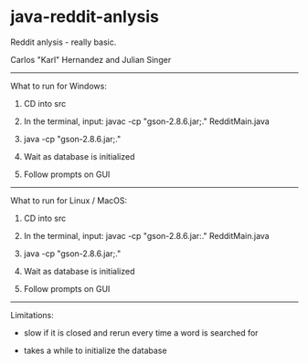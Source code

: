 # java-reddit-anlysis
Reddit anlysis - really basic.

Carlos "Karl" Hernandez and Julian Singer

----------------------------------------------------------------------------------------------

What to run for Windows:

1) CD into src

2) In the terminal, input: javac -cp "gson-2.8.6.jar;." RedditMain.java

3) java -cp "gson-2.8.6.jar;."

4) Wait as database is initialized

5) Follow prompts on GUI

----------------------------------------------------------------------------------------------

What to run for Linux / MacOS:

1) CD into src

2) In the terminal, input: javac -cp "gson-2.8.6.jar:." RedditMain.java

3) java -cp "gson-2.8.6.jar;."

4) Wait as database is initialized

5) Follow prompts on GUI


----------------------------------------------------------------------------------------------

Limitations:

- slow if it is closed and rerun every time a word is searched for

- takes a while to initialize the database

